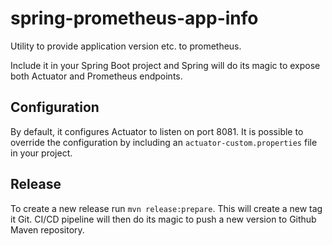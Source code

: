 # spring-prometheus-app-info

Utility to provide application version etc. to prometheus.

Include it in your Spring Boot project and Spring will do its magic to expose both Actuator and Prometheus endpoints. 

## Configuration

By default, it configures Actuator to listen on port 8081. It is possible to override the configuration by including an `actuator-custom.properties` file in your project. 

## Release

To create a new release run `mvn release:prepare`. This will create a new tag it Git. CI/CD pipeline will then do its magic to push a new version to Github Maven repository. 
